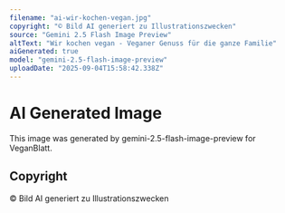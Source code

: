 ```yaml
---
filename: "ai-wir-kochen-vegan.jpg"
copyright: "© Bild AI generiert zu Illustrationszwecken"
source: "Gemini 2.5 Flash Image Preview"
altText: "Wir kochen vegan - Veganer Genuss für die ganze Familie"
aiGenerated: true
model: "gemini-2.5-flash-image-preview"
uploadDate: "2025-09-04T15:58:42.338Z"
---
```


# AI Generated Image

This image was generated by gemini-2.5-flash-image-preview for VeganBlatt.

## Copyright
© Bild AI generiert zu Illustrationszwecken
